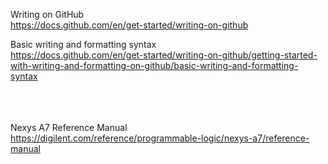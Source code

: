 Writing on GitHub<br>
https://docs.github.com/en/get-started/writing-on-github<br>

Basic writing and formatting syntax<br>
https://docs.github.com/en/get-started/writing-on-github/getting-started-with-writing-and-formatting-on-github/basic-writing-and-formatting-syntax<br><br><br><br>





Nexys A7 Reference Manual<br>
https://digilent.com/reference/programmable-logic/nexys-a7/reference-manual
